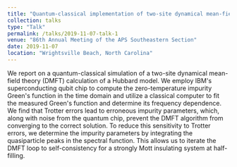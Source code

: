 ```yaml
---
title: "Quantum-classical implementation of two-site dynamical mean-field theory using quantum computers"
collection: talks
type: "Talk"
permalink: /talks/2019-11-07-talk-1
venue: "86th Annual Meeting of the APS Southeastern Section"
date: 2019-11-07
location: "Wrightsville Beach, North Carolina"
---
```


We report on a quantum-classical simulation of a two-site dynamical mean-field theory (DMFT) calculation of a Hubbard model. We employ IBM's superconducting qubit chip to compute the zero-temperature impurity Green's function in the time domain and utilize a classical computer to fit the measured Green's function and determine its frequency dependence. We find that Trotter errors lead to erroneous impurity parameters, which, along with noise from the quantum chip, prevent the DMFT algorithm from converging to the correct solution. To reduce this sensitivity to Trotter errors, we determine the impurity parameters by integrating the quasiparticle peaks in the spectral function. This allows us to iterate the DMFT loop to self-consistency for a strongly Mott insulating system at half-filling.
